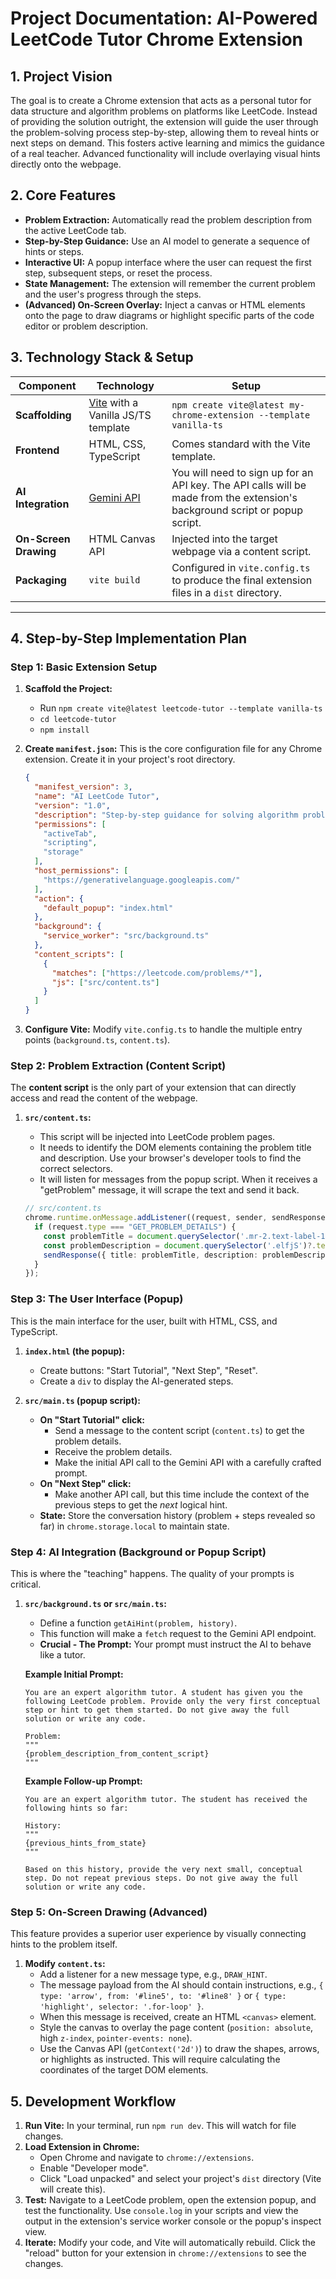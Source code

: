 # Project Documentation: AI-Powered LeetCode Tutor Chrome Extension

## 1. Project Vision

The goal is to create a Chrome extension that acts as a personal tutor for data structure and algorithm problems on platforms like LeetCode. Instead of providing the solution outright, the extension will guide the user through the problem-solving process step-by-step, allowing them to reveal hints or next steps on demand. This fosters active learning and mimics the guidance of a real teacher. Advanced functionality will include overlaying visual hints directly onto the webpage.

## 2. Core Features

*   **Problem Extraction:** Automatically read the problem description from the active LeetCode tab.
*   **Step-by-Step Guidance:** Use an AI model to generate a sequence of hints or steps.
*   **Interactive UI:** A popup interface where the user can request the first step, subsequent steps, or reset the process.
*   **State Management:** The extension will remember the current problem and the user's progress through the steps.
*   **(Advanced) On-Screen Overlay:** Inject a canvas or HTML elements onto the page to draw diagrams or highlight specific parts of the code editor or problem description.

## 3. Technology Stack & Setup

| Component           | Technology                                                              | Setup                                                                                                                            |
| ------------------- | ----------------------------------------------------------------------- | -------------------------------------------------------------------------------------------------------------------------------- |
| **Scaffolding**     | [Vite](https://vitejs.dev/) with a Vanilla JS/TS template               | `npm create vite@latest my-chrome-extension --template vanilla-ts`                                                               |
| **Frontend**        | HTML, CSS, TypeScript                                                   | Comes standard with the Vite template.                                                                                           |
| **AI Integration**  | [Gemini API](https://ai.google.dev/)                                    | You will need to sign up for an API key. The API calls will be made from the extension's background script or popup script. |
| **On-Screen Drawing** | HTML Canvas API                                                         | Injected into the target webpage via a content script.                                                                           |
| **Packaging**       | `vite build`                                                            | Configured in `vite.config.ts` to produce the final extension files in a `dist` directory.                                       |

---

## 4. Step-by-Step Implementation Plan

### Step 1: Basic Extension Setup

1.  **Scaffold the Project:**
    *   Run `npm create vite@latest leetcode-tutor --template vanilla-ts`
    *   `cd leetcode-tutor`
    *   `npm install`

2.  **Create `manifest.json`:** This is the core configuration file for any Chrome extension. Create it in your project's root directory.

    ```json
    {
      "manifest_version": 3,
      "name": "AI LeetCode Tutor",
      "version": "1.0",
      "description": "Step-by-step guidance for solving algorithm problems.",
      "permissions": [
        "activeTab",
        "scripting",
        "storage"
      ],
      "host_permissions": [
        "https://generativelanguage.googleapis.com/"
      ],
      "action": {
        "default_popup": "index.html"
      },
      "background": {
        "service_worker": "src/background.ts"
      },
      "content_scripts": [
        {
          "matches": ["https://leetcode.com/problems/*"],
          "js": ["src/content.ts"]
        }
      ]
    }
    ```

3.  **Configure Vite:** Modify `vite.config.ts` to handle the multiple entry points (`background.ts`, `content.ts`).

### Step 2: Problem Extraction (Content Script)

The **content script** is the only part of your extension that can directly access and read the content of the webpage.

1.  **`src/content.ts`:**
    *   This script will be injected into LeetCode problem pages.
    *   It needs to identify the DOM elements containing the problem title and description. Use your browser's developer tools to find the correct selectors.
    *   It will listen for messages from the popup script. When it receives a "getProblem" message, it will scrape the text and send it back.

    ```typescript
    // src/content.ts
    chrome.runtime.onMessage.addListener((request, sender, sendResponse) => {
      if (request.type === "GET_PROBLEM_DETAILS") {
        const problemTitle = document.querySelector('.mr-2.text-label-1')?.textContent;
        const problemDescription = document.querySelector('.elfjS')?.textContent;
        sendResponse({ title: problemTitle, description: problemDescription });
      }
    });
    ```

### Step 3: The User Interface (Popup)

This is the main interface for the user, built with HTML, CSS, and TypeScript.

1.  **`index.html` (the popup):**
    *   Create buttons: "Start Tutorial", "Next Step", "Reset".
    *   Create a `div` to display the AI-generated steps.

2.  **`src/main.ts` (popup script):**
    *   **On "Start Tutorial" click:**
        *   Send a message to the content script (`content.ts`) to get the problem details.
        *   Receive the problem details.
        *   Make the initial API call to the Gemini API with a carefully crafted prompt.
    *   **On "Next Step" click:**
        *   Make another API call, but this time include the context of the previous steps to get the *next* logical hint.
    *   **State:** Store the conversation history (problem + steps revealed so far) in `chrome.storage.local` to maintain state.

### Step 4: AI Integration (Background or Popup Script)

This is where the "teaching" happens. The quality of your prompts is critical.

1.  **`src/background.ts` or `src/main.ts`:**
    *   Define a function `getAiHint(problem, history)`.
    *   This function will make a `fetch` request to the Gemini API endpoint.
    *   **Crucial - The Prompt:** Your prompt must instruct the AI to behave like a tutor.

    **Example Initial Prompt:**
    ```
    You are an expert algorithm tutor. A student has given you the following LeetCode problem. Provide only the very first conceptual step or hint to get them started. Do not give away the full solution or write any code.

    Problem:
    """
    {problem_description_from_content_script}
    """
    ```

    **Example Follow-up Prompt:**
    ```
    You are an expert algorithm tutor. The student has received the following hints so far:

    History:
    """
    {previous_hints_from_state}
    """

    Based on this history, provide the very next small, conceptual step. Do not repeat previous steps. Do not give away the full solution or write any code.
    ```

### Step 5: On-Screen Drawing (Advanced)

This feature provides a superior user experience by visually connecting hints to the problem itself.

1.  **Modify `content.ts`:**
    *   Add a listener for a new message type, e.g., `DRAW_HINT`.
    *   The message payload from the AI should contain instructions, e.g., `{ type: 'arrow', from: '#line5', to: '#line8' }` or `{ type: 'highlight', selector: '.for-loop' }`.
    *   When this message is received, create an HTML `<canvas>` element.
    *   Style the canvas to overlay the page content (`position: absolute`, high `z-index`, `pointer-events: none`).
    *   Use the Canvas API (`getContext('2d')`) to draw the shapes, arrows, or highlights as instructed. This will require calculating the coordinates of the target DOM elements.

## 5. Development Workflow

1.  **Run Vite:** In your terminal, run `npm run dev`. This will watch for file changes.
2.  **Load Extension in Chrome:**
    *   Open Chrome and navigate to `chrome://extensions`.
    *   Enable "Developer mode".
    *   Click "Load unpacked" and select your project's `dist` directory (Vite will create this).
3.  **Test:** Navigate to a LeetCode problem, open the extension popup, and test the functionality. Use `console.log` in your scripts and view the output in the extension's service worker console or the popup's inspect view.
4.  **Iterate:** Modify your code, and Vite will automatically rebuild. Click the "reload" button for your extension in `chrome://extensions` to see the changes.

